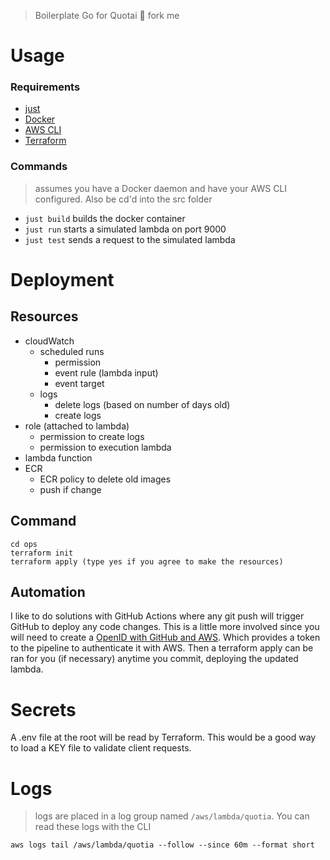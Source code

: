 > Boilerplate Go for Quotai 🍴 fork me

# Usage
### Requirements
- [just](https://github.com/casey/just)
- [Docker](https://docs.docker.com/engine/install)
- [AWS CLI](https://docs.aws.amazon.com/cli/latest/userguide/getting-started-install.html)
- [Terraform](https://developer.hashicorp.com/terraform/downloads)

### Commands
> assumes you have a Docker daemon and have your AWS CLI configured. Also be cd'd into the src folder
- `just build` builds the docker container
- `just run` starts a simulated lambda on port 9000
- `just test` sends a request to the simulated lambda

# Deployment
## Resources
- cloudWatch
  - scheduled runs
    - permission
    - event rule (lambda input)
    - event target
  - logs
    - delete logs (based on number of days old)
    - create logs	 
- role (attached to lambda)
  - permission to create logs 
  - permission to execution lambda
- lambda function
- ECR
  - ECR policy to delete old images
  - push if change

## Command
```
cd ops
terraform init
terraform apply (type yes if you agree to make the resources)
```

## Automation
I like to do solutions with GitHub Actions where any git push will trigger GitHub to deploy any code changes. This is a little more involved since you will need to create a [OpenID with GitHub and AWS](https://docs.github.com/en/actions/deployment/security-hardening-your-deployments/configuring-openid-connect-in-amazon-web-services). Which provides a token to the pipeline to authenticate it with AWS. Then a terraform apply can be ran for you (if necessary) anytime you commit, deploying the updated lambda.

# Secrets
A .env file at the root will be read by Terraform. This would be a good way to load a KEY file to validate client requests.

# Logs
> logs are placed in a log group named `/aws/lambda/quotia`. You can read these logs with the CLI

`aws logs tail /aws/lambda/quotia --follow --since 60m --format short`
